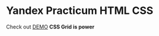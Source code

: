 # Yandex Practicum HTML CSS
Check out [DEMO](https://isaaknazar.github.io/ya-practicum-html-css/)
**CSS Grid is power**
